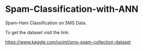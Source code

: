 # Spam-Classification-with-ANN
Spam-Ham Classification on SMS Data.

To get the dataset visit the link:

https://www.kaggle.com/uciml/sms-spam-collection-dataset
